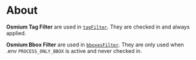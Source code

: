 # About

**Osmium Tag Filter** are used in [`tagFilter`](/processing/steps/filter.ts).
They are checked in and always applied.

**Osmium Bbox Filter** are used in [`bboxesFilter`](/processing/steps/filter.ts).
They are only used when .env `PROCESS_ONLY_BBOX` is active and never checked in.
